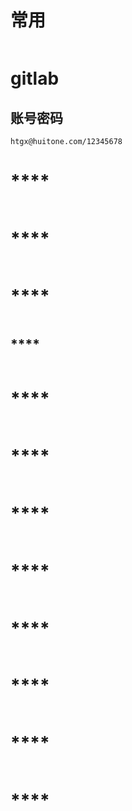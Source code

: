 # **常用**

```

```

# **gitlab**

## 账号密码

```
htgx@huitone.com/12345678
```
# ****

```

```
# ****

```

```
# ****

```

```
## ****

```

```
# ****

```

```
# ****

```

```
# ****

```

```
# ****

```

```
# ****

```

```
# ****

```

```
# ****

```

```
# ****

```

```